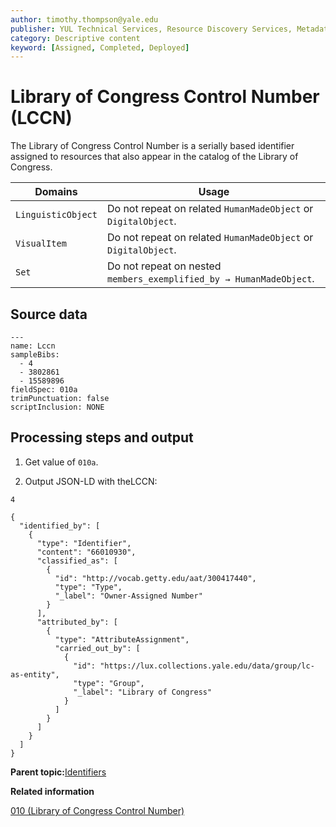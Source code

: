```yaml
---
author: timothy.thompson@yale.edu
publisher: YUL Technical Services, Resource Discovery Services, Metadata Services Unit
category: Descriptive content
keyword: [Assigned, Completed, Deployed]
---
```


# Library of Congress Control Number \(LCCN\)

The Library of Congress Control Number is a serially based identifier assigned to resources that also appear in the catalog of the Library of Congress.

|Domains|Usage|
|-------|-----|
|`LinguisticObject`|Do not repeat on related `HumanMadeObject` or `DigitalObject`.|
|`VisualItem`|Do not repeat on related `HumanMadeObject` or `DigitalObject`.|
|`Set`|Do not repeat on nested `members_exemplified_by → HumanMadeObject`.|

## Source data

```
---
name: Lccn
sampleBibs:
  - 4
  - 3802861
  - 15589896
fieldSpec: 010a
trimPunctuation: false
scriptInclusion: NONE
```

## Processing steps and output

1.  Get value of `010a`.

2.  Output JSON-LD with theLCCN:


`4`

```
{
  "identified_by": [
    {
      "type": "Identifier",
      "content": "66010930",
      "classified_as": [
        {
          "id": "http://vocab.getty.edu/aat/300417440",
          "type": "Type",
          "_label": "Owner-Assigned Number"
        }
      ],
      "attributed_by": [
        {
          "type": "AttributeAssignment",
          "carried_out_by": [
            {
              "id": "https://lux.collections.yale.edu/data/group/lc-as-entity",
              "type": "Group",
              "_label": "Library of Congress"
            }
          ]
        }
      ]
    }
  ]
}
```

**Parent topic:**[Identifiers](../../concepts/identifiers.md)

**Related information**  


[010 \(Library of Congress Control Number\)](../../tables/010_bib_table.md)

